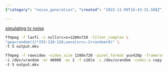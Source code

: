```yaml
---
{"category": "noise_generation", "created": "2022-11-09T16:43:31.580Z", "date": "2022-11-09 16:43:31", "description": "In this article, you will learn how to generate noise videos and images using the ffmpeg software. The commands demonstrated will teach you how to create a 5-second TV noise video by employing different methods.", "modified": "2022-11-09T16:44:51.354Z", "tags": ["ffmpeg", "noise videos", "noise images", "TV noise simulation", "video generation", "image generation", "video editing"], "title": "generate noise image, noise video, noise audio with ffmpeg for test"}

---
```


[simulating tv noise](https://stackoverflow.com/questions/15792105/simulating-tv-noise)
```bash
ffmpeg -f lavfi -i nullsrc=s=1280x720 -filter_complex \
"geq=random(1)*255:128:128;aevalsrc=-2+random(0)" \
-t 5 output.mkv

```
```bash
ffmpeg -f rawvideo -video_size 1280x720 -pixel_format yuv420p -framerate 25 \
-i /dev/urandom -ar 48000 -ac 2 -f s16le -i /dev/urandom -codec:a copy \
-t 5 output.mkv

```
